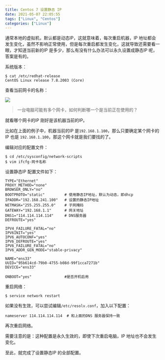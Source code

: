 ```yaml
---
title: Centos 7 设置静态 IP
date: 2021-05-07 22:05:55
tags: ["Linux", "Centos"]
categories: ["Linux"]
---
```


通常本地的虚拟机，默认都是动态IP，这就意味着，每次重启机器，IP 地址都会发生变化，虽然不影响正常使用，但是每次重启都发生变化，这就导致还需要看一眼，才知道当前新的IP 是多少，那么有没有什么办法可以永久设置成静态IP 呢，答案是有的。

<!-- more -->

系统版本：
```
$ cat /etc/redhat-release 
CentOS Linux release 7.8.2003 (Core)
```

查看当前网卡的名称：

![](https://cdn.jsdelivr.net/gh/0xAiKang/CDN/blog/images/20210507115101.png)

> 一台电脑可能有多个网卡，如何判断哪一个是当前正在使用的？

就看哪个网卡的IP 刚好是该机器当前的IP。

比如在上面的例子中，机器当前的IP 是`192.168.1.100`，那么只要确定某个网卡的IP 也是 `192.168.1.100`，那这个网卡就是我们要找的了。

编辑对应的配置文件：
```
$ cd /etc/sysconfig/network-scripts
$ vim ifcfg-网卡名称
```

设置静态IP 配置文件如下：
```shell
TYPE="Ethernet"
PROXY_METHOD="none"
BROWSER_ONLY="no"
BOOTPROTO="static"         # 使用静态IP地址，默认为动态，即dhcp
IPADDR="192.168.241.100"   # 设置的静态IP地址
NETMASK="255.255.255.0"    # 子网掩码
GATEWAY="192.168.1.1"      # 网关地址
DNS1="114.114.114.114"     # DNS服务器
DEFROUTE="yes"

IPV4_FAILURE_FATAL="no"
IPV6INIT="yes"
IPV6_AUTOCONF="yes"
IPV6_DEFROUTE="yes"
IPV6_FAILURE_FATAL="no"
IPV6_ADDR_GEN_MODE="stable-privacy"

NAME="ens33"
UUID="95b614cd-79b0-4755-b08d-99f1cca7271b"
DEVICE="ens33"

ONBOOT="yes"               #是否开机启用
```

重启网络：
```shell
$ service network restart
```

如果没有生效，可以尝试编辑`/etc/resolv.conf`，加入以下配置：
```shell
nameserver 114.114.114.114  # 和上面的DNS 服务器保持一致
```
再次重启网络。

需要注意的是：这种配置是永久生效的，即使下次重启电脑，IP 地址也不会发生变化。

至此，就完成了设置静态IP 的全部配置。
